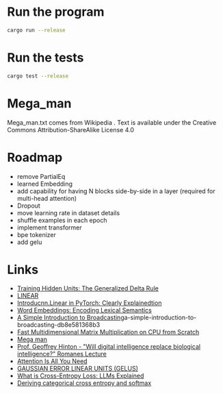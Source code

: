 # Run the program

```bash
cargo run --release
```

# Run the tests

```bash
cargo test --release
```

# Mega_man

Mega_man.txt comes from Wikipedia .
Text is available under the Creative Commons Attribution-ShareAlike License 4.0

# Roadmap

- remove PartialEq
- learned Embedding
- add capability for having N blocks side-by-side in a layer (required for multi-head attention)
- Dropout
- move learning rate in dataset details
- shuffle examples in each epoch
- implement transformer
- bpe tokenizer
- add gelu

# Links

- [Training Hidden Units: The Generalized Delta Rule](https://web.stanford.edu/group/pdplab/originalpdphandbook/Chapter%205.pdf)
- [LINEAR](https://pytorch.org/docs/stable/generated/torch.nn.Linear.html)
- [Introducnn.Linear in PyTorch: Clearly Explainedtion](https://docs.kanaries.net/topics/Python/nn-linear)
- [Word Embeddings: Encoding Lexical Semantics](https://pytorch.org/tutorials/beginner/nlp/word_embeddings_tutorial.html)
- [A Simple Introduction to Broadcasting](https://medium.com/@hunter-j-phillips/)a-simple-introduction-to-broadcasting-db8e581368b3
- [Fast Multidimensional Matrix Multiplication on CPU from Scratch](https://siboehm.com/articles/22/Fast-MMM-on-CPU)
- [Mega man](https://en.wikipedia.org/wiki/Mega_Man)
- [Prof. Geoffrey Hinton - "Will digital intelligence replace biological intelligence?" Romanes Lecture](https://www.youtube.com/watch?v=N1TEjTeQeg0)
- [Attention Is All You Need](https://proceedings.neurips.cc/paper_files/paper/2017/file/3f5ee243547dee91fbd053c1c4a845aa-Paper.pdf)
- [GAUSSIAN ERROR LINEAR UNITS (GELUS)](https://arxiv.org/pdf/1606.08415.pdf)
- [What is Cross-Entropy Loss: LLMs Explained](https://www.chatgptguide.ai/2024/03/03/what-is-cross-entropy-loss-llms-explained/)
- [Deriving categorical cross entropy and softmax](https://shivammehta25.github.io/posts/deriving-categorical-cross-entropy-and-softmax/)
